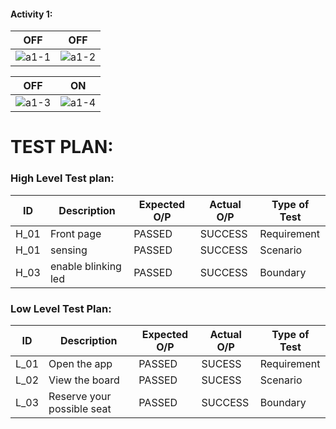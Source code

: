 #### Activity 1:

|OFF|OFF|
|:--:|:--:|
| ![a1-1](https://user-images.githubusercontent.com/71341236/157197536-6f289ec4-b07e-452d-b84b-c99e15f3e636.PNG)| ![a1-2](https://user-images.githubusercontent.com/71341236/157197667-20e09444-0b80-4d58-96c9-5325cb5b107b.PNG) |

|OFF|ON|
|:--:|:--:|
|![a1-3](https://user-images.githubusercontent.com/71341236/157197735-66c9ee8e-8d0e-462c-96fc-aa27acc32067.PNG)| ![a1-4](https://user-images.githubusercontent.com/71341236/157197799-2b7097a8-2732-4d7a-b4ba-cd19872247a1.PNG)|





# TEST PLAN:
### High Level Test plan:
| ID    | Description                             | Expected O/P | Actual O/P | Type of Test |
|-------|-----------------------------------------| ------------ | ---------- | ------------ |
| H_01  |Front page                   |PASSED        |SUCCESS     | Requirement  |
| H_01  |sensing                          |PASSED        |SUCCESS     | Scenario     |
| H_03  |enable blinking led             |PASSED        |SUCCESS     | Boundary     |


### Low Level Test Plan:
| ID    | Description           | Expected O/P | Actual O/P | Type of Test | 
|-------|-----------------------| ------------ | -----------| ------------ |
| L_01  |Open the app           | PASSED       |SUCESS      | Requirement  |
| L_02  |View the board| PASSED       |SUCESS      | Scenario     |
| L_03  |Reserve your possible seat     | PASSED       |SUCCESS     | Boundary     |
